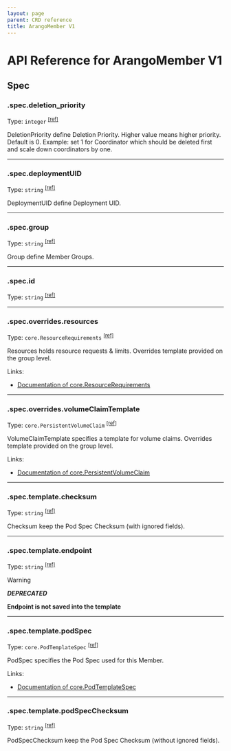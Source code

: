 ```yaml
---
layout: page
parent: CRD reference
title: ArangoMember V1
---
```


# API Reference for ArangoMember V1

## Spec

### .spec.deletion_priority

Type: `integer` <sup>[\[ref\]](https://github.com/arangodb/kube-arangodb/blob/1.2.43/pkg/apis/deployment/v1/arango_member_spec.go#L48)</sup>

DeletionPriority define Deletion Priority.
Higher value means higher priority. Default is 0.
Example: set 1 for Coordinator which should be deleted first and scale down coordinators by one.

***

### .spec.deploymentUID

Type: `string` <sup>[\[ref\]](https://github.com/arangodb/kube-arangodb/blob/1.2.43/pkg/apis/deployment/v1/arango_member_spec.go#L37)</sup>

DeploymentUID define Deployment UID.

***

### .spec.group

Type: `string` <sup>[\[ref\]](https://github.com/arangodb/kube-arangodb/blob/1.2.43/pkg/apis/deployment/v1/arango_member_spec.go#L32)</sup>

Group define Member Groups.

***

### .spec.id

Type: `string` <sup>[\[ref\]](https://github.com/arangodb/kube-arangodb/blob/1.2.43/pkg/apis/deployment/v1/arango_member_spec.go#L34)</sup>

***

### .spec.overrides.resources

Type: `core.ResourceRequirements` <sup>[\[ref\]](https://github.com/arangodb/kube-arangodb/blob/1.2.43/pkg/apis/deployment/v1/arango_member_spec_overrides.go#L38)</sup>

Resources holds resource requests & limits. Overrides template provided on the group level.

Links:
* [Documentation of core.ResourceRequirements](https://kubernetes.io/docs/reference/generated/kubernetes-api/v1.29/#resourcerequirements-v1-core)

***

### .spec.overrides.volumeClaimTemplate

Type: `core.PersistentVolumeClaim` <sup>[\[ref\]](https://github.com/arangodb/kube-arangodb/blob/1.2.43/pkg/apis/deployment/v1/arango_member_spec_overrides.go#L33)</sup>

VolumeClaimTemplate specifies a template for volume claims. Overrides template provided on the group level.

Links:
* [Documentation of core.PersistentVolumeClaim](https://kubernetes.io/docs/reference/generated/kubernetes-api/v1.29/#persistentvolumeclaim-v1-core)

***

### .spec.template.checksum

Type: `string` <sup>[\[ref\]](https://github.com/arangodb/kube-arangodb/blob/1.2.43/pkg/apis/deployment/v1/arango_member_pod_template.go#L60)</sup>

Checksum keep the Pod Spec Checksum (with ignored fields).

***

### .spec.template.endpoint

Type: `string` <sup>[\[ref\]](https://github.com/arangodb/kube-arangodb/blob/1.2.43/pkg/apis/deployment/v1/arango_member_pod_template.go#L63)</sup>

> [!WARNING]
> ***DEPRECATED***
> 
> **Endpoint is not saved into the template**

***

### .spec.template.podSpec

Type: `core.PodTemplateSpec` <sup>[\[ref\]](https://github.com/arangodb/kube-arangodb/blob/1.2.43/pkg/apis/deployment/v1/arango_member_pod_template.go#L54)</sup>

PodSpec specifies the Pod Spec used for this Member.

Links:
* [Documentation of core.PodTemplateSpec](https://kubernetes.io/docs/reference/generated/kubernetes-api/v1.29/#podtemplatespec-v1-core)

***

### .spec.template.podSpecChecksum

Type: `string` <sup>[\[ref\]](https://github.com/arangodb/kube-arangodb/blob/1.2.43/pkg/apis/deployment/v1/arango_member_pod_template.go#L57)</sup>

PodSpecChecksum keep the Pod Spec Checksum (without ignored fields).


